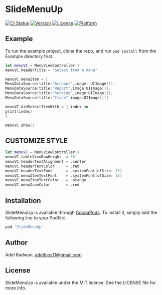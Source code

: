 # SlideMenuUp

[![CI Status](https://img.shields.io/travis/MEIEEPgAAAAAAAAAAAAAAAAAAAEwFAYIKoZIhvcNAwcECKmNZ8DdASA6BBjbzvQl7td8tMu/dmaBLwm1VFqNmWIIVHE=/SlideMenuUp.svg?style=flat)](https://travis-ci.org/MEIEEPgAAAAAAAAAAAAAAAAAAAEwFAYIKoZIhvcNAwcECKmNZ8DdASA6BBjbzvQl7td8tMu/dmaBLwm1VFqNmWIIVHE=/SlideMenuUp)
[![Version](https://img.shields.io/cocoapods/v/SlideMenuUp.svg?style=flat)](https://cocoapods.org/pods/SlideMenuUp)
[![License](https://img.shields.io/cocoapods/l/SlideMenuUp.svg?style=flat)](https://cocoapods.org/pods/SlideMenuUp)
[![Platform](https://img.shields.io/cocoapods/p/SlideMenuUp.svg?style=flat)](https://cocoapods.org/pods/SlideMenuUp)

## Example

To run the example project, clone the repo, and run `pod install` from the Example directory first.
```swift
let menuVC = MenuViewController()
menuVC.headerTitle = "Select from A menu"

menuVC.menuItem = [
MenuDataSource(title:"Account",image: UIImage()),
MenuDataSource(title:"Report",image:UIImage()),
MenuDataSource(title:"Setting",image:UIImage()),
MenuDataSource(title:"Close",image:UIImage())]

menuVC.didSelectItemWith = { index in
print(index)
}

menuVC.show()
```
## CUSTOMIZE STYLE
```swift
let menuVC = MenuViewController()
menuVC.tableViewRowHeight  = 50
menuVC.headerTextAlignment = .center
menuVC.headerTextColor     = .red
menuVC.headerTextFont      = .systemFont(ofSize: 15)
menuVC.menuItemTextFont    = .systemFont(ofSize: 15)
menuVC.menuItemTextColor   = .orange
menuVC.menuIconColor       = .red
```


## Installation

SlideMenuUp is available through [CocoaPods](https://cocoapods.org). To install
it, simply add the following line to your Podfile:

```ruby
pod 'SlideMenuUp'
```

## Author

Adel Radwan, adelbios11@gmail.com

## License

SlideMenuUp is available under the MIT license. See the LICENSE file for more info.
